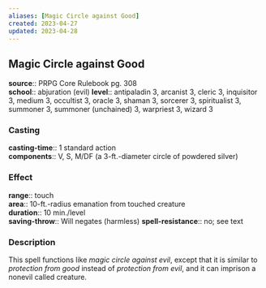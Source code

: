 ```yaml
---
aliases: [Magic Circle against Good]
created: 2023-04-27
updated: 2023-04-28
---
```


## Magic Circle against Good

**source**:: PRPG Core Rulebook pg. 308  
**school**:: abjuration (evil)
**level**:: antipaladin 3, arcanist 3, cleric 3, inquisitor 3, medium 3, occultist 3, oracle 3, shaman 3, sorcerer 3, spiritualist 3, summoner 3, summoner (unchained) 3, warpriest 3, wizard 3

### Casting

**casting-time**:: 1 standard action  
**components**:: V, S, M/DF (a 3-ft.-diameter circle of powdered silver)

### Effect

**range**:: touch  
**area**:: 10-ft.-radius emanation from touched creature  
**duration**:: 10 min./level  
**saving-throw**:: Will negates (harmless)
**spell-resistance**:: no; see text

### Description

This spell functions like *magic circle against evil*, except that it is similar to *protection from good* instead of *protection from evil*, and it can imprison a nonevil called creature.
